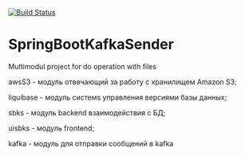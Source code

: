 
[![Build Status](https://app.travis-ci.com/timon1983/SpringBootKafkaSender.svg?branch=master)](https://app.travis-ci.com/timon1983/SpringBootKafkaSender)

# SpringBootKafkaSender

Multimodul project for do operation with files

awsS3 - модуль отвечающий за работу с хранилищем Amazon S3;

liquibase - модуль системs управления версиями базы данных;

sbks - модуль backend взаимодействия с БД;

uisbks - модуль frontend;

kafka - модуль для отправки сообщений в kafka

